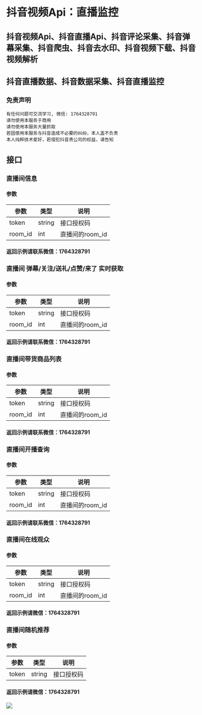 # 抖音视频Api：直播监控


## 抖音视频Api、抖音直播Api、抖音评论采集、抖音弹幕采集、抖音爬虫、抖音去水印、抖音视频下载、抖音视频解析
## 抖音直播数据、抖音数据采集、抖音直播监控

### 免责声明
```
有任何问题可交流学习, 微信: 1764328791
请勿使用本服务于商用
请勿使用本服务大量抓取
若因使用本服务与抖音造成不必要的纠纷，本人盖不负责
本人纯粹技术爱好，若侵犯抖音贵公司的权益，请告知
```




## 接口

### 直播间信息

#### 参数
| 参数 | 类型 | 说明 |
| --- | --- | --- |
| token | string | 接口授权码 |
| room_id | int | 直播间的room_id |

#### 返回示例请联系微信：1764328791


### 直播间 弹幕/关注/送礼/点赞/来了 实时获取

#### 参数
| 参数 | 类型 | 说明 |
| --- | --- | --- |
| token | string | 接口授权码 |
| room_id | int | 直播间的room_id |


#### 返回示例请联系微信：1764328791


### 直播间带货商品列表

#### 参数
| 参数 | 类型 | 说明 |
| --- | --- | --- |
| token | string | 接口授权码 |
| room_id | int | 直播间的room_id |


#### 返回示例请联系微信：1764328791


### 直播间开播查询

#### 参数
| 参数 | 类型 | 说明 |
| --- | --- | --- |
| token | string | 接口授权码 |
| room_id | int | 直播间的room_id |


#### 返回示例请联系微信：1764328791


### 直播间在线观众

#### 参数
| 参数 | 类型 | 说明 |
| --- | --- | --- |
| token | string | 接口授权码 |
| room_id | int | 直播间的room_id |


#### 返回示例请微信：1764328791


### 直播间随机推荐

#### 参数
| 参数 | 类型 | 说明 |
| --- | --- | --- |
| token | string | 接口授权码 |


#### 返回示例请微信：1764328791

![](https://visitor-badge.laobi.icu/badge?page_id=Video-Hub.douyin-live)
